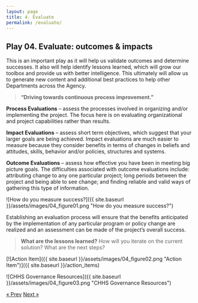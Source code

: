 ```yaml
---
layout: page
title: 4. Evaluate
permalink: /evaluate/
---
```

## Play 04. Evaluate: outcomes & impacts

This is an important play as it will help us validate outcomes and determine successes. It also will help  identify lessons learned, which will grow our toolbox and provide us with better intelligence. This ultimately will allow us to generate new content and additional best practices to help other Departments across the Agency.

>**“Driving towards continuous 
process improvement.”**

**Process Evaluations** – assess the processes involved in organizing and/or implementing the project. The focus here is on evaluating organizational and project capabilities rather than results.

**Impact Evaluations** – assess short term objectives, which suggest that your larger goals are being achieved. Impact evaluations are much easier to measure because they consider benefits in terms of changes in beliefs and attitudes, skills, behavior and/or policies, structures and systems.

**Outcome Evaluations** – assess how effective you have been in meeting big picture goals. The difficulties associated with outcome evaluations include: attributing change to any one particular project; long periods between the project and being able to see change; and finding reliable and valid ways of gathering this type of information.

![How do you measure success?]({{ site.baseurl }}/assets/images/04_figure01.png "How do you measure success?")

Establishing an evaluation process will ensure that the benefits anticipated by the implementation of any particular program or policy change are realized and an assessment can be made of the project’s overall success.

>**What are the lessons learned?** How will you iterate on the current solution? What are the next steps?

[![Action Item]({{ site.baseurl }}/assets/images/04_figure02.png "Action Item")]({{ site.baseurl }}/action_items)

![CHHS Governance Resources]({{ site.baseurl }}/assets/images/04_figure03.png "CHHS Governance Resources")

<!-- Pagination -->
<div class="pagination">
  <a class="pagination-item older" href="{{ site.baseurl }}/implement">&laquo; Prev</a>
  <a class="pagination-item newer" href="{{ site.baseurl }}/share">Next &raquo;</a>
</div>

